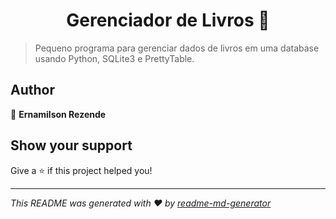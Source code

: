 <h1 align="center">Gerenciador de Livros  👋</h1>
<p>
</p>

> Pequeno programa para gerenciar dados de livros em uma database usando Python, SQLite3 e PrettyTable.

## Author

👤 **Ernamilson Rezende**


## Show your support

Give a ⭐️ if this project helped you!

***
_This README was generated with ❤️ by [readme-md-generator](https://github.com/kefranabg/readme-md-generator)_
